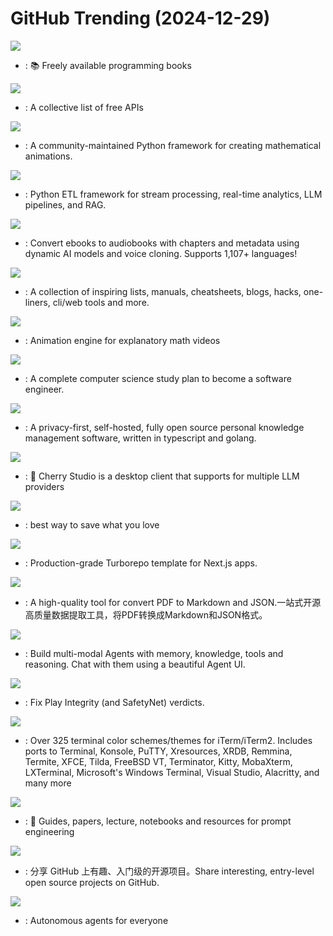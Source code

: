 # GitHub Trending (2024-12-29)

![](https://img.shields.io/badge/HTML-New%20239-green?style=flat-square&logo=appveyor)
- [](https://github.comundefined): 📚 Freely available programming books

![](https://img.shields.io/badge/Python-New%20310-green?style=flat-square&logo=appveyor)
- [](https://github.comundefined): A collective list of free APIs

![](https://img.shields.io/badge/Python-New%20106-green?style=flat-square&logo=appveyor)
- [](https://github.comundefined): A community-maintained Python framework for creating mathematical animations.

![](https://img.shields.io/badge/Python-New%20383-green?style=flat-square&logo=appveyor)
- [](https://github.comundefined): Python ETL framework for stream processing, real-time analytics, LLM pipelines, and RAG.

![](https://img.shields.io/badge/Python-New%20139-green?style=flat-square&logo=appveyor)
- [](https://github.comundefined): Convert ebooks to audiobooks with chapters and metadata using dynamic AI models and voice cloning. Supports 1,107+ languages!

![](https://img.shields.io/badge/none-New%20282-green?style=flat-square&logo=appveyor)
- [](https://github.comundefined): A collection of inspiring lists, manuals, cheatsheets, blogs, hacks, one-liners, cli/web tools and more.

![](https://img.shields.io/badge/Python-New%20145-green?style=flat-square&logo=appveyor)
- [](https://github.comundefined): Animation engine for explanatory math videos

![](https://img.shields.io/badge/none-New%20126-green?style=flat-square&logo=appveyor)
- [](https://github.comundefined): A complete computer science study plan to become a software engineer.

![](https://img.shields.io/badge/TypeScript-New%20100-green?style=flat-square&logo=appveyor)
- [](https://github.comundefined): A privacy-first, self-hosted, fully open source personal knowledge management software, written in typescript and golang.

![](https://img.shields.io/badge/TypeScript-New%20226-green?style=flat-square&logo=appveyor)
- [](https://github.comundefined): 🍒 Cherry Studio is a desktop client that supports for multiple LLM providers

![](https://img.shields.io/badge/Svelte-New%20467-green?style=flat-square&logo=appveyor)
- [](https://github.comundefined): best way to save what you love

![](https://img.shields.io/badge/TypeScript-New%2057-green?style=flat-square&logo=appveyor)
- [](https://github.comundefined): Production-grade Turborepo template for Next.js apps.

![](https://img.shields.io/badge/Python-New%20242-green?style=flat-square&logo=appveyor)
- [](https://github.comundefined): A high-quality tool for convert PDF to Markdown and JSON.一站式开源高质量数据提取工具，将PDF转换成Markdown和JSON格式。

![](https://img.shields.io/badge/Python-New%2047-green?style=flat-square&logo=appveyor)
- [](https://github.comundefined): Build multi-modal Agents with memory, knowledge, tools and reasoning. Chat with them using a beautiful Agent UI.

![](https://img.shields.io/badge/C%2B%2B-New%2051-green?style=flat-square&logo=appveyor)
- [](https://github.comundefined): Fix Play Integrity (and SafetyNet) verdicts.

![](https://img.shields.io/badge/Shell-New%20113-green?style=flat-square&logo=appveyor)
- [](https://github.comundefined): Over 325 terminal color schemes/themes for iTerm/iTerm2. Includes ports to Terminal, Konsole, PuTTY, Xresources, XRDB, Remmina, Termite, XFCE, Tilda, FreeBSD VT, Terminator, Kitty, MobaXterm, LXTerminal, Microsoft's Windows Terminal, Visual Studio, Alacritty, and many more

![](https://img.shields.io/badge/MDX-New%20119-green?style=flat-square&logo=appveyor)
- [](https://github.comundefined): 🐙 Guides, papers, lecture, notebooks and resources for prompt engineering

![](https://img.shields.io/badge/Python-New%20149-green?style=flat-square&logo=appveyor)
- [](https://github.comundefined): 分享 GitHub 上有趣、入门级的开源项目。Share interesting, entry-level open source projects on GitHub.

![](https://img.shields.io/badge/TypeScript-New%20123-green?style=flat-square&logo=appveyor)
- [](https://github.comundefined): Autonomous agents for everyone

